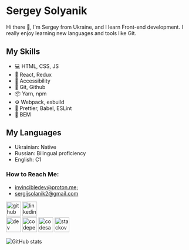 # Sergey Solyanik
Hi there 👋, I'm Sergey from Ukraine, and I learn Front-end development. I really enjoy learning new languages and tools like Git.

## My Skills
* 💻 HTML, CSS, JS
* 🎇 React, Redux 
* 🦽 Accessibility
* 🧱 Git, Github 
* 📦 Yarn, npm 
* ⚙ Webpack, esbuild 
* 🏢 Prettier, Babel, ESLint
* 🌇 BEM

## My Languages
* Ukrainian: Native 
* Russian: Bilingual proficiency
* English: C1

### How to Reach Me:
* invincibledev@proton.me;
* sergijsolanik2@gmail.com


[<img src='https://cdn.jsdelivr.net/npm/simple-icons@3.0.1/icons/github.svg' alt='github' height='40'>](https://github.com/InvincibleDeveloper)  [<img src='https://cdn.jsdelivr.net/npm/simple-icons@3.0.1/icons/linkedin.svg' alt='linkedin' height='40'>](https://www.linkedin.com/in/sergey-solyanik-728014228/)  
[<img src='https://cdn.jsdelivr.net/npm/simple-icons@3.0.1/icons/dev-dot-to.svg' alt='dev' height='40'>](https://dev.to/invincibledeveloper)  [<img src='https://cdn.jsdelivr.net/npm/simple-icons@3.0.1/icons/codepen.svg' alt='codepen' height='40'>](https://codepen.io/invincibledev)  [<img src='https://cdn.jsdelivr.net/npm/simple-icons@3.0.1/icons/codesandbox.svg' alt='codesandbox' height='40'>](https://codesandbox.io/u/InvincibleDeveloper)  [<img src='https://cdn.jsdelivr.net/npm/simple-icons@3.0.1/icons/stackoverflow.svg' alt='stackoverflow' height='40'>](https://stackoverflow.com/users/17425866)  

![GitHub stats](https://github-readme-stats.vercel.app/api?username=InvincibleDeveloper&show_icons=true)  

